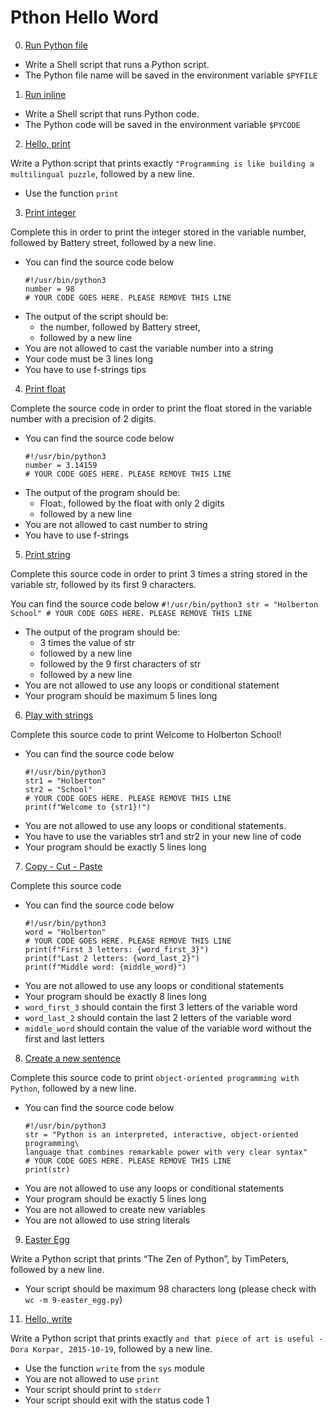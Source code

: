 # Pthon Hello Word

0. [Run Python file](./0-run)

- Write a Shell script that runs a Python script.
- The Python file name will be saved in the environment variable `$PYFILE`

1. [Run inline](./1-run_inline)

- Write a Shell script that runs Python code.
- The Python code will be saved in the environment variable `$PYCODE`

2. [Hello, print](./2-print.py)

Write a Python script that prints exactly `"Programming is like building a multilingual puzzle`, followed by a new line.
- Use the function `print`

3. [Print integer](./3-print_number.py)

Complete this in order to print the integer stored in the variable number, followed by Battery street, followed by a new line.
- You can find the source code below
	```
	#!/usr/bin/python3
	number = 98
	# YOUR CODE GOES HERE. PLEASE REMOVE THIS LINE
	```
- The output of the script should be:
	- the number, followed by Battery street,
	- followed by a new line
- You are not allowed to cast the variable number into a string
- Your code must be 3 lines long
- You have to use f-strings tips

4. [Print float](./4-print_float.py)

Complete the source code in order to print the float stored in the variable number with a precision of 2 digits.

- You can find the source code below
	```
	#!/usr/bin/python3
	number = 3.14159
	# YOUR CODE GOES HERE. PLEASE REMOVE THIS LINE
	```
- The output of the program should be:
	- Float:, followed by the float with only 2 digits
	- followed by a new line
- You are not allowed to cast number to string
- You have to use f-strings

5. [Print string](./5-print_string.py)

Complete this source code in order to print 3 times a string stored in the variable str, followed by its first 9 characters.

You can find the source code below
	```
	#!/usr/bin/python3
	str = "Holberton School"
	# YOUR CODE GOES HERE. PLEASE REMOVE THIS LINE
	```
- The output of the program should be:
	- 3 times the value of str
	- followed by a new line
	- followed by the 9 first characters of str
	- followed by a new line
- You are not allowed to use any loops or conditional statement
- Your program should be maximum 5 lines long

6. [Play with strings](./6-concat.py)

Complete this source code to print Welcome to Holberton School!

- You can find the source code below
	```
	#!/usr/bin/python3
	str1 = "Holberton"
	str2 = "School"
	# YOUR CODE GOES HERE. PLEASE REMOVE THIS LINE
	print(f"Welcome to {str1}!")
	```
- You are not allowed to use any loops or conditional statements.
- You have to use the variables str1 and str2 in your new line of code
- Your program should be exactly 5 lines long

7. [Copy - Cut - Paste](./7-edges.py)

Complete this source code

- You can find the source code below
	```
	#!/usr/bin/python3
	word = "Holberton"
	# YOUR CODE GOES HERE. PLEASE REMOVE THIS LINE
	print(f"First 3 letters: {word_first_3}")
	print(f"Last 2 letters: {word_last_2}")
	print(f"Middle word: {middle_word}")
	```
- You are not allowed to use any loops or conditional statements
- Your program should be exactly 8 lines long
- `word_first_3` should contain the first 3 letters of the variable word
- `word_last_2` should contain the last 2 letters of the variable word
- `middle_word` should contain the value of the variable word without the first and last letters

8. [Create a new sentence](./8-concat_edges.py)

Complete this source code to print `object-oriented programming with Python`, followed by a new line.

- You can find the source code below
	```
	#!/usr/bin/python3
	str = "Python is an interpreted, interactive, object-oriented programming\
	language that combines remarkable power with very clear syntax"
	# YOUR CODE GOES HERE. PLEASE REMOVE THIS LINE
	print(str)
	```
- You are not allowed to use any loops or conditional statements
- Your program should be exactly 5 lines long
- You are not allowed to create new variables
- You are not allowed to use string literals

9. [Easter Egg](./9-easter_egg.py)

Write a Python script that prints “The Zen of Python”, by TimPeters, followed by a new line.

- Your script should be maximum 98 characters long (please check with `wc -m 9-easter_egg.py`)

11. [Hello, write](./100-write.py)

Write a Python script that prints exactly `and that piece of art is useful - Dora Korpar, 2015-10-19`, followed by a new line.

- Use the function `write` from the `sys` module
- You are not allowed to use `print`
- Your script should print to `stderr`
- Your script should exit with the status code 1

